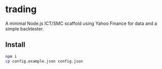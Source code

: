 # trading


A minimal Node.js ICT/SMC scaffold using Yahoo Finance for data and a simple backtester.


## Install


```bash
npm i
cp config.example.json config.json
```